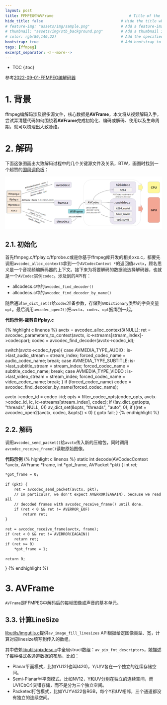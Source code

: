 ```yaml
---
layout: post
title: FFMPEG中AVFrame                                  # Title of the page
hide_title: false                                   # Hide the title when displaying the post, but shown in lists of posts
# feature-img: "assets/img/sample.png"              # Add a feature-image to the post
# thumbnail: "assets/img/stb_background.png"        # Add a thumbnail image on blog view
# color: rgb(80,140,22)                             # Add the specified color as feature image, and change link colors in post
bootstrap: true                                     # Add bootstrap to the page
tags: [ffmpeg]
excerpt_separator: <!--more-->
---
```


<!--more-->
* TOC
{:toc}

参考[2022-09-01-FFMPEG编解码器](https://hubugui.github.io/2022/09/01/FFMPEG%E7%BC%96%E8%A7%A3%E7%A0%81%E5%99%A8.html)

# 1. 背景

ffmpeg编解码涉及很多源文件，核心数据是**AVFrame**，本文将从视频解码入手，尝试弄清楚代码如何围绕着**AVFrame**完成初始化、编码或解码、使用以及生命周期，就可以梳理出大致脉络。

# 2. 解码

下面这张图画出大致解码过程中的几个关键源文件及关系，BTW，画图时找到一个超赞的[国风调色板](http://color.xunmi.cool)：

![](/assets/img/post/2022-09-01-ffmpeg-avframe/ffmpeg_decoder.png)

## 2.1. 初始化

首先ffmpeg.c/ffplay.c/ffprobe.c或是你基于ffmpeg库开发的相关xxx.c，都要先调用`avcodec_alloc_context3`拿到一个`AVCodecContext *`的返回值`avctx`，顾名思义是一个音视频编解码器的上下文。接下来为将要解码的数据流选择解码器，也就是一个`AVCodec`实例`codec`。涉及到的API有：

* allcodecs.c中的`avcodec_find_decoder()`
* allcodecs.c中的`avcodec_find_decoder_by_name()`

随后通过`av_dict_set()`给`codec`准备参数，存储到`AVDictionary`类型的字典变量`opt`。最后调用`avcodec_open2()`把`avctx`、`codec`、`opt`捆绑到一起。

**代码示例-裁剪自ffplay.c**

{% highlight c linenos %}
avctx = avcodec_alloc_context3(NULL);
ret = avcodec_parameters_to_context(avctx, ic->streams[stream_index]->codecpar);
codec = avcodec_find_decoder(avctx->codec_id);

switch(avctx->codec_type){
    case AVMEDIA_TYPE_AUDIO   : is->last_audio_stream    = stream_index; forced_codec_name =    audio_codec_name; break;
    case AVMEDIA_TYPE_SUBTITLE: is->last_subtitle_stream = stream_index; forced_codec_name = subtitle_codec_name; break;
    case AVMEDIA_TYPE_VIDEO   : is->last_video_stream    = stream_index; forced_codec_name =    video_codec_name; break;
}
if (forced_codec_name)
    codec = avcodec_find_decoder_by_name(forced_codec_name);

avctx->codec_id = codec->id;
opts = filter_codec_opts(codec_opts, avctx->codec_id, ic, ic->streams[stream_index], codec);
if (!av_dict_get(opts, "threads", NULL, 0))
    av_dict_set(&opts, "threads", "auto", 0);
if ((ret = avcodec_open2(avctx, codec, &opts)) < 0) {
    goto fail;
}
{% endhighlight %}

## 2.2. 解码

调用`avcodec_send_packet()`给`avctx`传入新的压缩包，同时调用`avcodec_receive_frame()`读取原始图像。

**代码示例**
{% highlight c linenos %}
static int decode(AVCodecContext *avctx, AVFrame *frame, int *got_frame, AVPacket *pkt)
{
    int ret;

    *got_frame = 0;

    if (pkt) {
        ret = avcodec_send_packet(avctx, pkt);
        // In particular, we don't expect AVERROR(EAGAIN), because we read all
        // decoded frames with avcodec_receive_frame() until done.
        if (ret < 0 && ret != AVERROR_EOF)
            return ret;
    }

    ret = avcodec_receive_frame(avctx, frame);
    if (ret < 0 && ret != AVERROR(EAGAIN))
        return ret;
    if (ret >= 0)
        *got_frame = 1;

    return 0;
}
{% endhighlight %}

# 3. AVFrame

`AVFrame`是FFMPEG中解码后的每帧图像或声音的基本单元。

## 3.3. 计算LineSize

[libutils/imgutils.c](https://github.com/FFmpeg/FFmpeg/blob/n4.4.2/libavutil/imgutils.c)提供`av_image_fill_linesizes` API根据给定图像类型、宽，计算对应linesize填写到传入的数组。

其中依赖[libutils/pixdesc.c](https://github.com/FFmpeg/FFmpeg/blob/n4.4.2/libavutil/pixdesc.c)中全局struct数组：`av_pix_fmt_descriptors`，她描述了每种格式各通道数据的布局，比如：

* Planar平面模式，比如YU12(也叫I420)，Y/U/V各在一个独立的连续存储空间。
* Semi-Planar半平面模式，比如NV12，Y和UV分别在独立的连续空间，而UV(CbCr)交错存储，而不是分为三个独立空间。
* Packeted打包模式，比如YUYV422各RGB，每个Y和UV相邻，三个通道都没有独立的连续空间。